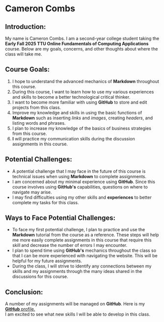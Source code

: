 # Cameron Combs

## Introduction:
My name is Cameron Combs. I am a second-year college student taking the **Early Fall 2025 TTU Online Fundamentals of Computing Applications** course. Below are my goals, concerns, and other thoughts about where the class will take me.

## Course Goals:
1. I hope to understand the advanced mechanics of **Markdown** throughout this course.
2. During this course, I want to learn how to use my various experiences and skills to become a better technological critical thinker.
3. I want to become more familiar with using **GitHub** to store and edit projects from this class.
4. Improve my knowledge and skills in using the basic functions of **Markdown** such as inserting _links_ and _images_, creating _headers_, and listing words and phrases.
5. I plan to increase my knowledge of the basics of business strategies from this course.
6. **I** will practice my communication skills during the discussion assignments in this course.

## Potential Challenges:
- A potential challenge that I may face in the future of this course is technical issues when using **Markdown** to complete assignments.
- I am concerned about my minimal experience using **GitHub**. Since this course involves using **GitHub's** capabilities, questions on where to navigate may arise.
- I may find difficulties using my other skills and **experiences** to better complete my tasks for this class.

## Ways to Face Potential Challenges:
- To face my first potential challenge, I plan to practice and use the **Markdown** tutorial from the course as a reference. These steps will help me more easily complete assignments in this course that require this skill and decrease the number of errors I may encounter.
- I plan to spend time using **GitHub's** mechanics throughout the class so that I can be more experienced with navigating the website. This will be helpful for my future assignments.
- During the class, I will strive to identify any connections between my skills and my assignments through the many ideas shared in the discussions for this course.

## Conclusion:
A number of my assignments will be managed on **GitHub**. Here is my [**GitHub** profile.](https://github.com/CameronCombs578)  
I am excited to see what new skills I will be able to develop in this class.
